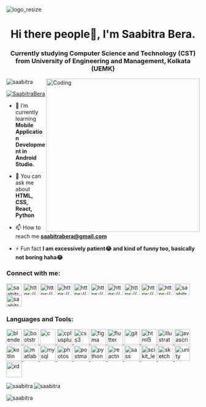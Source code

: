 ![logo_resize](https://user-images.githubusercontent.com/63924604/208757541-6ba6f2f9-8e08-4277-97ca-1c2f5cc8af06.gif)
<h1 align="center">Hi there people👋, I'm Saabitra Bera.</h1>
<h3 align="center">Currently studying Computer Science and Technology (CST) from University of Engineering and Management, Kolkata (UEMK)</h3>
<img align="right" alt="Coding" width="400" src="https://user-images.githubusercontent.com/63924604/208824038-87b45f59-9127-41aa-92fb-0220bf06a7c6.gif">

<p align="left"> <img src="https://komarev.com/ghpvc/?username=saabitra&label=Profile%20views&color=0e75b6&style=flat" alt="saabitra" /> </p>

<p align="left"> <a href="https://twitter.com/SaabitraBera" target="blank"><img src="https://img.shields.io/twitter/follow/saabitrab?logo=twitter&style=for-the-badge" alt="SaabitraBera" /></a> </p>

- 🌱 I’m currently learning **Mobile Application Development in Android Studio.**

- 📄 You can ask me about **HTML, CSS, React, Python**

- 📫 How to reach me **saabitrabera@gmail.com**

- ⚡ Fun fact **I am excessively patient😂 and kind of funny too, basically not boring haha😂**

<h3 align="left">Connect with me:</h3>
<p align="left">
<a href="https://twitter.com/saabitrab" target="blank"><img align="center" src="https://user-images.githubusercontent.com/63924604/208840554-a66b7cd0-8654-47cc-a5ed-c6e7635c19a5.svg" alt="saabitrab" height="30" width="40" /></a>
<a href="https://linkedin.com/in/saabitra-bera-47124b154/" target="blank"><img align="center" src="https://user-images.githubusercontent.com/63924604/208840710-b38fc9e9-6454-4934-9024-c3d63d78678e.svg" alt="https://www.linkedin.com/in/saabitra-bera-47124b154/" height="30" width="40" /></a>
<a href="https://stackoverflow.com/users/20825352/saabitra-bera" target="blank"><img align="center" src="https://user-images.githubusercontent.com/63924604/208840831-4bb2d6ab-55a9-4db9-9c0a-a8d0cd5b8895.svg" alt="https://stackoverflow.com/users/20825352/saabitra-bera" height="30" width="40" /></a>
<a href="https://www.kaggle.com/saabitrabera" target="blank"><img align="center" src="https://user-images.githubusercontent.com/63924604/208840908-e357f5f5-885c-4a17-96c9-1ef74654fdf1.svg" alt="https://www.kaggle.com/saabitrabera" height="30" width="40" /></a>
<a href="/https://www.facebook.com/profile.php?id=100008966165093" target="blank"><img align="center" src="https://user-images.githubusercontent.com/63924604/208840990-dd42eb5b-aac7-42dc-ac9d-0e757a61a277.svg" alt="https://www.facebook.com/profile.php?id=100008966165093" height="30" width="40" /></a>
<a href="https://www.instagram.com/saabitra.bera/" target="blank"><img align="center" src="https://user-images.githubusercontent.com/63924604/208841147-0cae0586-558c-4832-a59d-c279cb4c3e97.svg" alt="https://www.instagram.com/saabitra.bera/" height="30" width="40" /></a>
<a href="https://dribbble.com/saabitrabera" target="blank"><img align="center" src="https://user-images.githubusercontent.com/63924604/208841243-a60cd85f-36de-413f-b3cd-0874c5941657.svg" alt="https://dribbble.com/saabitrabera" height="30" width="40" /></a>
<a href="https://www.behance.net/saabitrabera" target="blank"><img align="center" src="https://user-images.githubusercontent.com/63924604/208841358-b8803c0e-7a55-4bc6-99d6-a668431c9233.svg" alt="https://www.behance.net/saabitrabera" height="30" width="40" /></a>
<a href="https://www.codechef.com/users/saabitrabera" target="blank"><img align="center" src="https://user-images.githubusercontent.com/63924604/208841518-ed2cfeb9-8f24-4973-83e7-e53b407b8180.svg" alt="https://www.codechef.com/users/saabitrabera" height="30" width="40" /></a>
<a href="https://www.hackerrank.com/saabitrabera" target="blank"><img align="center" src="https://user-images.githubusercontent.com/63924604/208936130-e09c3f84-df82-43e5-ad8d-5d62438399d0.svg" alt="https://www.hackerrank.com/saabitrabera" height="30" width="40" /></a>
<a href="https://www.leetcode.com/saabitra_bera" target="blank"><img align="center" src="https://user-images.githubusercontent.com/63924604/208935473-f4d92ade-de5d-4011-ae15-2da031ae7bf2.svg" alt="saabitra_bera" height="30" width="40" /></a>
<a href="https://auth.geeksforgeeks.org/user/saabitrabera" target="blank"><img align="center" src="https://user-images.githubusercontent.com/63924604/208934807-ab7d883c-2179-4cf7-bb4f-04c18d35ce29.svg" alt="saabitrabera" height="30" width="40" /></a>
</p>

<h3 align="left">Languages and Tools:</h3>
<p align="left"> <a href="https://www.blender.org/" target="_blank" rel="noreferrer"> <img src="https://download.blender.org/branding/community/blender_community_badge_white.svg" alt="blender" width="40" height="40"/> </a> <a href="https://getbootstrap.com" target="_blank" rel="noreferrer"> <img src="https://user-images.githubusercontent.com/63924604/208937755-0f2e2394-0e0b-4ffc-a96b-8a3bfc7a8130.svg" alt="bootstrap" width="40" height="40"/> </a> <a href="https://www.cprogramming.com/" target="_blank" rel="noreferrer"> <img src="https://user-images.githubusercontent.com/63924604/208842117-3bec12ac-ea2a-416d-aeb1-9a22fb1e927c.svg" alt="c" width="40" height="40"/> </a> <a href="https://www.w3schools.com/cpp/" target="_blank" rel="noreferrer"> <img src="https://user-images.githubusercontent.com/63924604/208842210-a49626d9-2ae3-48b7-bc33-b7690d9208d1.svg" alt="cplusplus" width="40" height="40"/> </a> <a href="https://www.w3schools.com/css/" target="_blank" rel="noreferrer"> <img src="https://user-images.githubusercontent.com/63924604/208938457-41814ae7-19f3-4156-98c4-92f2d9b3a7a8.svg" alt="css3" width="40" height="40"/> </a> <a href="https://www.figma.com/" target="_blank" rel="noreferrer"> <img src="https://www.vectorlogo.zone/logos/figma/figma-icon.svg" alt="figma" width="40" height="40"/> </a> <a href="https://flutter.dev" target="_blank" rel="noreferrer"> <img src="https://www.vectorlogo.zone/logos/flutterio/flutterio-icon.svg" alt="flutter" width="40" height="40"/> </a> <a href="https://git-scm.com/" target="_blank" rel="noreferrer"> <img src="https://www.vectorlogo.zone/logos/git-scm/git-scm-icon.svg" alt="git" width="40" height="40"/> </a> <a href="https://www.w3.org/html/" target="_blank" rel="noreferrer"> <img src="https://user-images.githubusercontent.com/63924604/208938604-b15fa2f4-25ea-4e09-abd4-1831aa966077.svg" alt="html5" width="40" height="40"/> </a> <a href="https://www.adobe.com/in/products/illustrator.html" target="_blank" rel="noreferrer"> <img src="https://www.vectorlogo.zone/logos/adobe_illustrator/adobe_illustrator-icon.svg" alt="illustrator" width="40" height="40"/> </a> <a href="https://developer.mozilla.org/en-US/docs/Web/JavaScript" target="_blank" rel="noreferrer"> <img src="https://user-images.githubusercontent.com/63924604/208842652-c790a3fa-7d45-482a-898b-5194633a8a92.svg" alt="javascript" width="40" height="40"/> </a> <a href="https://kotlinlang.org" target="_blank" rel="noreferrer"> <img src="https://www.vectorlogo.zone/logos/kotlinlang/kotlinlang-icon.svg" alt="kotlin" width="40" height="40"/> </a> <a href="https://www.mathworks.com/" target="_blank" rel="noreferrer"> <img src="https://upload.wikimedia.org/wikipedia/commons/2/21/Matlab_Logo.png" alt="matlab" width="40" height="40"/> </a> <a href="https://www.mysql.com/" target="_blank" rel="noreferrer"> <img src="https://user-images.githubusercontent.com/63924604/208842777-d0de66b7-ed37-4fd0-833d-9949e61fdc16.svg" alt="mysql" width="40" height="40"/> </a> <a href="https://www.photoshop.com/en" target="_blank" rel="noreferrer"> <img src="https://user-images.githubusercontent.com/63924604/208842875-4405cf81-3e41-4c3f-8e49-c1c965f4d4d6.svg" alt="photoshop" width="40" height="40"/> </a> <a href="https://postman.com" target="_blank" rel="noreferrer"> <img src="https://www.vectorlogo.zone/logos/getpostman/getpostman-icon.svg" alt="postman" width="40" height="40"/> </a> <a href="https://www.python.org" target="_blank" rel="noreferrer"> <img src="https://user-images.githubusercontent.com/63924604/208842974-aafbeb59-3105-4581-8b06-42a524ffb1f1.svg" alt="python" width="40" height="40"/> </a> <a href="https://reactnative.dev/" target="_blank" rel="noreferrer"> <img src="https://reactnative.dev/img/header_logo.svg" alt="reactnative" width="40" height="40"/> </a> <a href="https://sass-lang.com" target="_blank" rel="noreferrer"> <img src="https://user-images.githubusercontent.com/63924604/208843254-9d11a4e8-ea78-498b-9653-2c7cc70c3ac1.svg" alt="sass" width="40" height="40"/> </a> <a href="https://scikit-learn.org/" target="_blank" rel="noreferrer"> <img src="https://upload.wikimedia.org/wikipedia/commons/0/05/Scikit_learn_logo_small.svg" alt="scikit_learn" width="40" height="40"/> </a> <a href="https://www.sketch.com/" target="_blank" rel="noreferrer"> <img src="https://www.vectorlogo.zone/logos/sketchapp/sketchapp-icon.svg" alt="sketch" width="40" height="40"/> </a> <a href="https://unity.com/" target="_blank" rel="noreferrer"> <img src="https://user-images.githubusercontent.com/63924604/208843742-4745971e-5eaa-46d8-97f2-7f9139d8c57a.svg" alt="unity" width="40" height="40"/> </a> <a href="https://www.adobe.com/products/xd.html" target="_blank" rel="noreferrer"> <img src="https://cdn.worldvectorlogo.com/logos/adobe-xd.svg" alt="xd" width="40" height="40"/> </a> </p>

<p><img align="left" src="https://github-readme-stats.vercel.app/api?username=saabitra&show_icons=true&locale=en" alt="saabitra" /></p>

<p><img src="https://github-readme-streak-stats.herokuapp.com/?user=saabitra&" alt="saabitra" /></p>

<p><img align="center" src="https://github-readme-stats.vercel.app/api/top-langs?username=saabitra&show_icons=true&locale=en&layout=compact" alt="saabitra" /></p>
